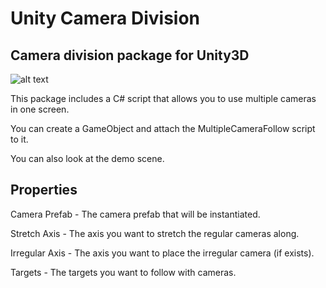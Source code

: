 # Unity Camera Division

## Camera division package for Unity3D

![alt text](https://raw.githubusercontent.com/sfurkan20/unity-camera-division/main/images/example.PNG)

This package includes a C# script that allows you to use multiple cameras in one screen.

You can create a GameObject and attach the MultipleCameraFollow script to it.

You can also look at the demo scene.

## Properties
Camera Prefab - The camera prefab that will be instantiated.

Stretch Axis - The axis you want to stretch the regular cameras along.

Irregular Axis - The axis you want to place the irregular camera (if exists).

Targets - The targets you want to follow with cameras.
